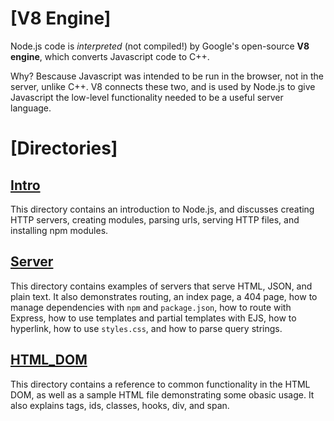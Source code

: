 # [V8 Engine]

Node.js code is *interpreted* (not compiled!) by Google's open-source **V8 engine**, which converts Javascript code to C++.

Why? Bescause Javascript was intended to be run in the browser, not in the server, unlike C++. V8 connects these two, and is used by Node.js to give Javascript the low-level functionality needed to be a useful server language.

# [Directories]

## [Intro](https://www.w3schools.com/nodejs)

This directory contains an introduction to Node.js, and discusses creating HTTP servers, creating modules, parsing urls, serving HTTP files, and installing npm modules.

## [Server]((https://www.youtube.com/playlist?list=PL4cUxeGkcC9gcy9lrvMJ75z9maRw4byYp))

This directory contains examples of servers that serve HTML, JSON, and plain text. It also demonstrates routing, an index page, a 404 page, how to manage dependencies with `npm` and `package.json`, how to route with Express, how to use templates and partial templates with EJS, how to hyperlink, how to use `styles.css`, and how to parse query strings.

## [HTML_DOM](https://www.w3schools.com/js/js_htmldom.asp)

This directory contains a reference to common functionality in the HTML DOM, as well as a sample HTML file demonstrating some obasic usage. It also explains tags, ids, classes, hooks, div, and span.